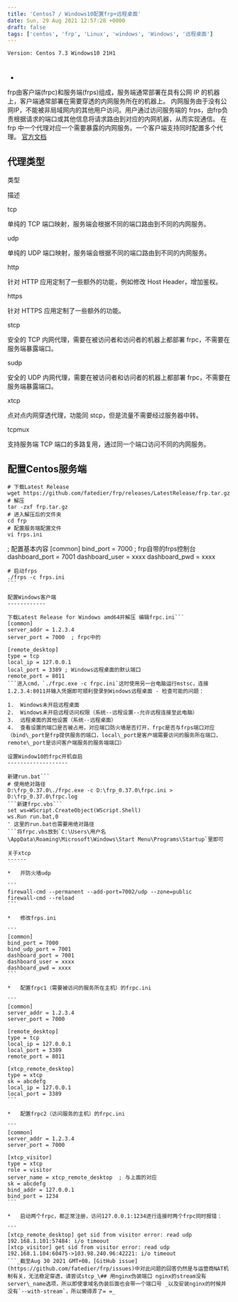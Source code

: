 ```yaml
---
title: 'Centos7 / Windows10配置frp+远程桌面'
date: Sun, 29 Aug 2021 12:57:28 +0000
draft: false
tags: ['centos', 'frp', 'Linux', 'windows', 'Windows', '远程桌面']
---
```


`Version: Centos 7.3 Windows10 21H1`

#
-

frp由客户端(frpc)和服务端(frps)组成，服务端通常部署在具有公网 IP 的机器上，客户端通常部署在需要穿透的内网服务所在的机器上。 内网服务由于没有公网IP，不能被非局域网内的其他用户访问。用户通过访问服务端的 frps，由frp负责根据请求的端口或其他信息将请求路由到对应的内网机器，从而实现通信。 在 frp 中一个代理对应一个需要暴露的内网服务。一个客户端支持同时配置多个代理。 [官方文档](https://gofrp.org/docs)

代理类型
----

类型

描述

tcp

单纯的 TCP 端口映射，服务端会根据不同的端口路由到不同的内网服务。

udp

单纯的 UDP 端口映射，服务端会根据不同的端口路由到不同的内网服务。

http

针对 HTTP 应用定制了一些额外的功能，例如修改 Host Header，增加鉴权。

https

针对 HTTPS 应用定制了一些额外的功能。

stcp

安全的 TCP 内网代理，需要在被访问者和访问者的机器上都部署 frpc，不需要在服务端暴露端口。

sudp

安全的 UDP 内网代理，需要在被访问者和访问者的机器上都部署 frpc，不需要在服务端暴露端口。

xtcp

点对点内网穿透代理，功能同 stcp，但是流量不需要经过服务器中转。

tcpmux

支持服务端 TCP 端口的多路复用，通过同一个端口访问不同的内网服务。

配置Centos服务端
-----------

```
# 下载Latest Release
wget https://github.com/fatedier/frp/releases/LatestRelease/frp.tar.gz
# 解压
tar -zxf frp.tar.gz
# 进入解压后的文件夹
cd frp
# 配置服务端配置文件
vi frps.ini
``````
; 配置基本内容
[common]
bind_port = 7000
; frp自带的frps控制台
dashboard_port = 7001
dashboard_user = xxxx
dashboard_pwd = xxxx
``````
# 启动frps 
./frps -c frps.ini
```

配置Windows客户端
------------

下载Latest Release for Windows amd64并解压 编辑frpc.ini```
[common]
server_addr = 1.2.3.4
server_port = 7000  ; frpc中的

[remote_desktop]
type = tcp
local_ip = 127.0.0.1
local_port = 3389 ; Windows远程桌面的默认端口
remote_port = 8011
```进入cmd，`./frpc.exe -c frpc.ini`这时使用另一台电脑运行mstsc，连接1.2.3.4:8011并输入凭据即可顺利登录到Windows远程桌面 - 检查可能的问题：

1.  Windows未开启远程桌面
2.  Windows未开启远程访问权限（系统--远程设置--允许远程连接至此电脑）
3.  远程桌面的其他设置（系统--远程桌面）
4.  查看设置的端口是否被占用，对应端口防火墙是否打开，frpc是否与frps端口对应（bind\_port是frp提供服务的端口，local\_port是客户端需要访问的服务所在端口，remote\_port是访问客户端服务的服务端端口）

设置Window10的frpc开机自启
-------------------

新建run.bat```
# 使用绝对路径
D:\frp_0.37.0\./frpc.exe -c D:\frp_0.37.0\frpc.ini > D:\frp_0.37.0\frpc.log
```新建frpc.vbs```
set ws=WScript.CreateObject(WScript.Shell) 
ws.Run run.bat,0
' 这里的run.bat也需要用绝对路径
```将frpc.vbs放到`C:\Users\用户名\AppData\Roaming\Microsoft\Windows\Start Menu\Programs\Startup`里即可

关于xtcp
------

*   开防火墙udp

```
firewall-cmd --permanent --add-port=7002/udp --zone=public
firewall-cmd --reload
```

*   修改frps.ini

```
[common]
bind_port = 7000
bind_udp_port = 7001
dashboard_port = 7001
dashboard_user = xxxx
dashboard_pwd = xxxx
```

*   配置frpc1（需要被访问的服务所在主机）的frpc.ini

```
[common]
server_addr = 1.2.3.4
server_port = 7000

[remote_desktop]
type = tcp
local_ip = 127.0.0.1
local_port = 3389
remote_port = 8011

[xtcp_remote_desktop]
type = xtcp
sk = abcdefg
local_ip = 127.0.0.1
local_port = 3389
```

*   配置frpc2（访问服务的主机）的frpc.ini

```
[common]
server_addr = 1.2.3.4
server_port = 7000

[xtcp_visitor]
type = xtcp
role = visitor
server_name = xtcp_remote_desktop  ; 与上面的对应
sk = abcdefg
bind_addr = 127.0.0.1
bind_port = 1234
```

*   启动两个frpc，都正常注册，访问127.0.0.1:1234进行连接时两个frpc同时报错：

```
[xtcp_remote_desktop] get sid from visitor error: read udp 192.168.1.101:57484: i/o timeout
[xtcp_visitor] get sid from visitor error: read udp 192.168.1.104:60475->103.98.240.96:42221: i/o timeout
```_截至Aug 30 2021 GMT+08，[GitHub issue](https://github.com/fatedier/frp/issues)中对此问题的回答仍然是与运营商NAT机制有关，无法稳定穿透，请尝试stcp_\## 用nginx伪装端口 nginx的stream没有server\_name选项，所以即使拿域名伪装后面也会带一个端口号 _以及安装nginx的时候并没有`--with-stream`，所以懒得弄了= =_